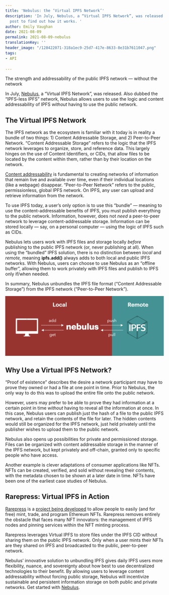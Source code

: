 ```yaml
---
title: 'Nebulus: the ‘Virtual IPFS Network’'
description: 'In July, Nebulus, a “Virtual IPFS Network”, was released. Read this
  post to find out how it works. '
author: Emily Vaughan
date: 2021-08-09
permalink: 2021-08-09-nebulus
translationKey: ''
header_image: "/128422071-318a1ec9-25d7-417e-8633-8e31b7611047.png"
tags:
- API

---
```

The strength and addressability of the public IPFS network — without the network

In July, [Nebulus](https://nebulus.dev/), a “Virtual IPFS Network”, was released. Also dubbed the “IPFS-less IPFS” network, Nebulus allows users to use the logic and content addressability of IPFS _without_ having to use the public network.

## **The Virtual IPFS Network**

The IPFS network as the ecosystem is familiar with it today is in reality a bundle of two things: 1) Content Addressable Storage, and 2) Peer-to-Peer Network. “Content Addressable Storage” refers to the logic that the IPFS network leverages to organize, store, and reference data. This largely hinges on the use of Content Identifiers, or CIDs, that allow files to be located by the content within them, rather than by their location on the network.

[Content addressability](https://blog.ipfs.io/2021-04-05-storing-nfts-on-ipfs/) is fundamental to creating networks of information that remain live and available over time, even if their individual locations (like a webpage) disappear. “Peer-to-Peer Network” refers to the public, permissionless, global IPFS network. On IPFS, any user can upload and retrieve information from the network.

To use IPFS today, a user’s only option is to use this “bundle” — meaning to use the content-addressable benefits of IPFS, you must publish everything to the public network. Information, however, does not _need_ a peer-to-peer network to leverage content-addressable storage. Information can be stored locally — say, on a personal computer — using the logic of IPFS such as CIDs.

Nebulus lets users work with IPFS files and storage locally _before_ publishing to the public IPFS network (or, never publishing at all). When using the “bundled” IPFS solution, there is no distinction between _local_ and _remote,_ meaning **ipfs.add()** always adds to both local and public IPFS networks. With Nebulus, users can choose to use Nebulus as an “offline buffer”, allowing them to work privately with IPFS files and publish to IPFS only if/when needed.

In summary, Nebulus unbundles the IPFS file format (“Content Addressable Storage”) from the IPFS network (“Peer-to-Peer Network”).  
  
![](../assets/localremote2.png)

## **Why Use a Virtual IPFS Network?**

“Proof of existence” describes the desire a network participant may have to prove they owned or had a file at one point in time. Prior to Nebulus, the only way to do this was to upload the entire file onto the public network.

However, users may prefer to be able to prove they had information at a certain point in time _without_ having to reveal all the information at once. In this case, Nebulus users can publish just the hash of a file to the public IPFS network, and retain the contents of the file for later. The hidden contents would still be organized for the IPFS network, just held privately until the publisher wishes to upload them to the public network.

Nebulus also opens up possibilities for private and permissioned storage. Files can be organized with content addressable storage in the manner of the IPFS network, but kept privately and off-chain, granted only to specific people who have access.

Another example is clever adaptations of consumer applications like NFTs. NFTs can be created, verified, and sold without revealing their contents, with the metadata chosen to be shown at a later date in time. NFTs have been one of the earliest case studies of Nebulus.

## **Rarepress: Virtual IPFS in Action**

[Rarepress](https://rarepress.org/) is a [project being developed](https://twitter.com/skogard) to allow people to easily (and for free) mint, trade, and program Ethereum NFTs. Rarepress removes entirely the obstacle that faces many NFT innovators: the management of IPFS nodes and pinning services within the NFT minting process.

Rarepress leverages Virtual IPFS to store files under the IPFS CID without sharing them on the public IPFS network. Only when a user mints their NFTs are they shared on IPFS and broadcasted to the public, peer-to-peer network.

Nebulus’ innovative solution to unbundling IPFS gives daily IPFS users more flexibility, nuance, and sovereignty about how best to use decentralized technologies to their benefit. By allowing users to leverage content addressability without forcing public storage, Nebulus will incentivize sustainable and persistent information storage on both public and private networks. Get started with [Nebulus](https://nebulus.dev/).